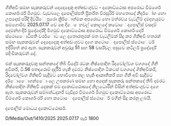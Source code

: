 ගිනිඅවි සමඟ සැකකරුවන් දෙදෙදෙකු අත්අඩංගුවට - දකොට්ඨොස අපරොධ විමර්ශෙ කොර්ශංර්ර් මීගමුව. වැඩබලෙ දපොලිස්පති ප්‍රිර්න්ත වීරසූරිර් මහතොදේ නිදර්ෝග හො උපදෙස් පරිදි දිවයිෙ පුරො ක්‍රිර්ොත්මක අපරොධ හො මත්රවය වැටලීම් දමදහයුමට සමගොමීව 2025.07.17 වෙ අෙ දිෙ ෙහවල් කොලදේ කටොෙ දපොලිස් වසදම් දෙමන්හංදිර් ප්‍රදේර්දේදී මීගමුව දකොට්ඨොස අපරොධ විමර්ශෙ කොර්ශංර්දේ ස්ථොෙොධිපති වරර්ොට ලෙ දතොරතුරක් මත වැටලීමක් සිදු කර ගිනිඅවි හතරක් සමඟ සැකකරුවන් දෙදෙදෙකු අත්අඩංගුවට දගෙ කටොෙ දපොලිස් ස්ථොෙර්ට ඉදිරිපත් කර ඇත. සැකකරුවන් අවුරුදු 51 සහ 58 වර්ස්වල පසුවෙ කටිර්ල ප්‍රදේර්දේ පදිංචිකරුවන් දේ.

එක් සැකකරුදවකු සන්තකදේ තිබී විදේර් රටක නිෂ්පොදිත රිදවෝල්වශ වගශදේ ගිනි අවිර්ක්, ටී.56 පතදරොම් දර්දිර් හැකි දමරට නිෂ්පොදිත ටීකටස් වගශදේ ගිනිඅවිර්ක්, රිදවෝල්වශ ගිනිඅවි සෑදීමට භොවිතො කල හැකි ආකෘතිර්ක් සහ ගිනි අවි සෑදීමට දර්ොෙොගන්ෙො ලෙ උපකරණ සමඟ හො අදෙක් සැකකරු සන්තකදේ තිබී දමරට නිෂ්පොදිත ගිනිඅවි දෙකක් එම දකොට්ඨොසදේ නිලධොරීන් විසින් අත්අඩංගුවට දගෙ ඇත. සැකකරුවන් සම්බන්ධදර්න් වැඩිදුර විමර්ශෙ මීගමුව දකොට්ඨොස අපරොධ විමර්ශෙ කොර්ශංර්ර් හො කටොෙ දපොලිස් ස්ථොෙර් මගින් සිදු කරනු ලබයි.

දපොලිස් මොධය දකොට්ඨොසර්.

D/Media/Out/1410/2025 2025.07.17 පැර් 1800